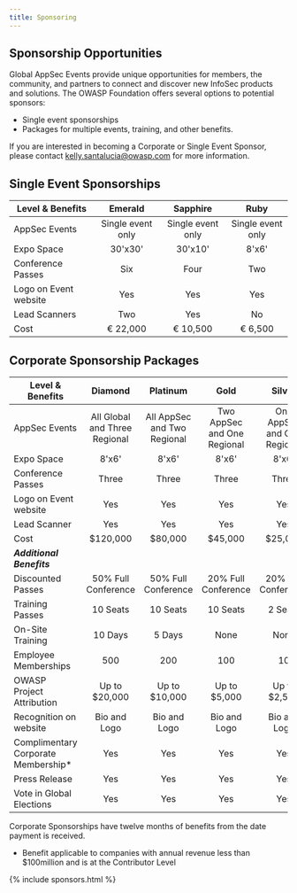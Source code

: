 ```yaml
---
title: Sponsoring
---
```


## Sponsorship Opportunities

Global AppSec Events provide unique opportunities for members, the community, and partners to connect and discover new InfoSec products and solutions. The OWASP Foundation offers several options to potential sponsors:

* Single event sponsorships
* Packages for multiple events, training, and other benefits.

If you are interested in becoming a Corporate or Single Event Sponsor, please contact
[kelly.santalucia@owasp.com](mailto:kelly.santalucia@owasp.com?subject=Sponsorship%20Interest) for more information.

## Single Event Sponsorships

| Level & Benefits | Emerald | Sapphire | Ruby |
| ----- | :-----: | :-----: | :-----: |
| AppSec Events | Single event only | Single event only | Single event only |
| Expo Space | 30'x30' | 30'x10' | 8'x6'|
| Conference Passes | Six  | Four  | Two  |
| Logo on Event website | Yes | Yes | Yes |
| Lead Scanners | Two | Yes | No |
| Cost | &euro; 22,000| &euro; 10,500 | &euro; 6,500 |


## Corporate Sponsorship Packages

| Level & Benefits | Diamond | Platinum | Gold | Silver |
| ----- | :-----: | :-----: | :-----: | :-----: |
| AppSec Events | All Global and Three Regional | All AppSec and Two Regional | Two AppSec and One Regional | One AppSec and One Regional |
| Expo Space | 8'x6'| 8'x6'| 8'x6'| 8'x6'|
| Conference Passes | Three  | Three  | Three  | Three  |
| Logo on Event website | Yes | Yes | Yes | Yes |
| Lead Scanner | Yes | Yes | Yes | Yes |
| Cost | $120,000 | $80,000 | $45,000 | $25,000 |
| ***Additional Benefits*** | | | |
| Discounted Passes | 50% Full Conference | 50% Full Conference | 20% Full Conference | 20% Full Conference |
| Training Passes | 10 Seats |10 Seats |10 Seats |2 Seats |
| On-Site Training | 10 Days | 5 Days | None| None |
| Employee Memberships| 500 | 200 | 100 | 10 |
| OWASP Project Attribution | Up to $20,000 | Up to $10,000 | Up to $5,000 | Up to $2,500 |
| Recognition on website | Bio and Logo | Bio and Logo | Bio and Logo | Bio and Logo |
| Complimentary Corporate Membership* | Yes | Yes | Yes | Yes |
| Press Release | Yes | Yes | Yes | Yes |
| Vote in Global Elections | Yes | Yes | Yes | Yes |

Corporate Sponsorships have twelve months of benefits from the date payment is received.
 * Benefit applicable to companies with annual revenue less than $100million and is at the Contributor Level

{% include sponsors.html %}
